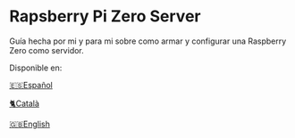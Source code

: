 # Rapsberry Pi Zero Server
Guía hecha por mi y para mi sobre como armar y configurar una Raspberry Zero como servidor.



Disponible en:

[🇪🇸Español](https://github.com/Pedroos46/raspberry-server/blob/master/guia-espa%C3%B1ol.md) 

[🐈Català](https://github.com/Pedroos46/raspberry-server/blob/master/guia-catala.md)

[🇬🇧English](https://github.com/Pedroos46/raspberry-server/blob/master/guia-english.md)
